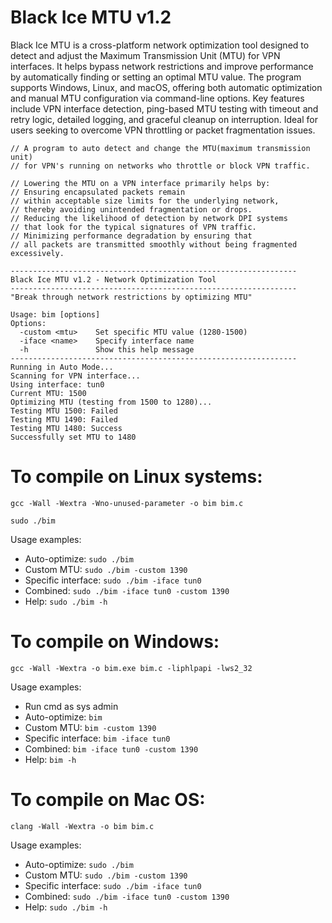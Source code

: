 # Black Ice MTU v1.2
Black Ice MTU is a cross-platform network optimization tool designed to detect and adjust the Maximum Transmission Unit (MTU) for VPN interfaces. It helps bypass network restrictions and improve performance by automatically finding or setting an optimal MTU value. The program supports Windows, Linux, and macOS, offering both automatic optimization and manual MTU configuration via command-line options. Key features include VPN interface detection, ping-based MTU testing with timeout and retry logic, detailed logging, and graceful cleanup on interruption. Ideal for users seeking to overcome VPN throttling or packet fragmentation issues.
```
// A program to auto detect and change the MTU(maximum transmission unit)
// for VPN's running on networks who throttle or block VPN traffic.

// Lowering the MTU on a VPN interface primarily helps by:
// Ensuring encapsulated packets remain
// within acceptable size limits for the underlying network,
// thereby avoiding unintended fragmentation or drops.
// Reducing the likelihood of detection by network DPI systems
// that look for the typical signatures of VPN traffic.
// Minimizing performance degradation by ensuring that
// all packets are transmitted smoothly without being fragmented excessively.
```
```
----------------------------------------------------------------
Black Ice MTU v1.2 - Network Optimization Tool
----------------------------------------------------------------
"Break through network restrictions by optimizing MTU"

Usage: bim [options]
Options:
  -custom <mtu>    Set specific MTU value (1280-1500)
  -iface <name>    Specify interface name
  -h               Show this help message
----------------------------------------------------------------
Running in Auto Mode...
Scanning for VPN interface...
Using interface: tun0
Current MTU: 1500
Optimizing MTU (testing from 1500 to 1280)...
Testing MTU 1500: Failed
Testing MTU 1490: Failed
Testing MTU 1480: Success
Successfully set MTU to 1480
```

# To compile on Linux systems:
```
gcc -Wall -Wextra -Wno-unused-parameter -o bim bim.c
```
```
sudo ./bim
```
Usage examples:
- Auto-optimize: ```sudo ./bim```
- Custom MTU: ```sudo ./bim -custom 1390```
- Specific interface: ```sudo ./bim -iface tun0```
- Combined: ```sudo ./bim -iface tun0 -custom 1390```
- Help: ```sudo ./bim -h```
# To compile on Windows:
```
gcc -Wall -Wextra -o bim.exe bim.c -liphlpapi -lws2_32
```
Usage examples:
- Run cmd as sys admin
- Auto-optimize: ```bim```
- Custom MTU: ```bim -custom 1390```
- Specific interface: ```bim -iface tun0```
- Combined: ```bim -iface tun0 -custom 1390```
- Help: ```bim -h```
# To compile on Mac OS:
```
clang -Wall -Wextra -o bim bim.c
```
Usage examples:
- Auto-optimize: ```sudo ./bim```
- Custom MTU: ```sudo ./bim -custom 1390```
- Specific interface: ```sudo ./bim -iface tun0```
- Combined: ```sudo ./bim -iface tun0 -custom 1390```
- Help: ```sudo ./bim -h```
